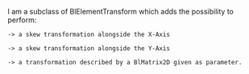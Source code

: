 I am a subclass of BlElementTransform which adds the possibility to perform:

	-> a skew transformation alongside the X-Axis
	
	-> a skew transformation alongside the Y-Axis
	
	-> a transformation described by a BlMatrix2D given as parameter.